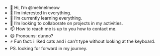 - 👋 Hi, I’m @melmelmeow
- 👀 I’m interested in everything.
- 🌱 I’m currently learning everything.
- 💞️ I’m looking to collaborate on projects in my activities.
- 📫 How to reach me is up to you how to contact me.
- 😄 Pronouns: dunno?
- ⚡ Fun fact: i liked cats and i can't type without looking at the keyboard.
- PS. looking for forward in my journey.

<!---
melmelmeow/melmelmeow is a ✨ special ✨ repository because its `README.md` (this file) appears on your GitHub profile.
You can click the Preview link to take a look at your changes.
--->
